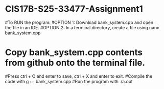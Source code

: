# CIS17B-S25-33477-Assignment1
#To RUN the program:
#OPTION 1: Download bank_system.cpp and open the file in an IDE.
#OPTION 2: In a terminal directory, create a file using nano bank_system.cpp
# Copy bank_system.cpp contents from github onto the terminal file.
#Press ctrl + O and enter to save, ctrl + X and enter to exit.
#Compile the code with g++ bank_system.cpp
#Run the program with ./a.out
